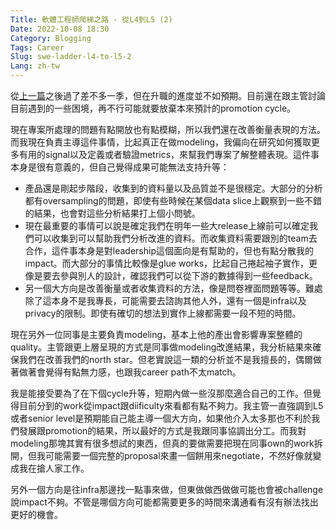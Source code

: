 ```yaml
---
Title: 軟體工程師爬梯之路 - 從L4到L5 (2)
Date: 2022-10-08 18:30
Category: Blogging
Tags: Career
Slug: swe-ladder-l4-to-l5-2
Lang: zh-tw
---
```

從[上一篇](https://mcko.me/swe-ladder-l4-to-l5.html)之後過了差不多一季，但在升職的進度並不如預期。目前還在跟主管討論目前遇到的一些困境，再不行可能就要放棄本來預計的promotion cycle。  

現在專案所處理的問題有點開放也有點模糊，所以我們還在改善衡量表現的方法。而我現在負責主導這件事情，比起真正在做modeling，我偏向在研究如何獲取更多有用的signal以及定義或者驗證metrics，來幫我們專案了解整體表現。這件事本身是很有意義的，但自己覺得成果可能無法支持升等：

* 產品還是剛起步階段，收集到的資料量以及品質並不是很穩定。大部分的分析都有oversampling的問題，即使有些時候在某個data slice上觀察到一些不錯的結果，也會對這些分析結果打上個小問號。  
* 現在最重要的事情可以說是確定我們在明年一些大release上線前可以確定我們可以收集到可以幫助我們分析改進的資料。而收集資料需要跟別的team去合作，這件事本身是對leadership這個面向是有幫助的，但也有點分散我的impact。而大部分的事情比較像是glue works，比起自己捲起袖子實作，更像是要去參與別人的設計，確認我們可以從下游的數據得到一些feedback。  
* 另一個大方向是改善衡量或者收集資料的方法，像是問卷裡面問題等等。難處除了這本身不是我專長，可能需要去諮詢其他人外，還有一個是infra以及privacy的限制。即使有確切的想法到實作上線都需要一段不短的時間。  

現在另外一位同事是主要負責modeling，基本上他的產出會影響專案整體的quality。主管跟更上層呈現的方式是同事做modeling改進結果，我分析結果來確保我們在改善我們的north star。但老實說這一類的分析並不是我擅長的，偶爾做著做著會覺得有點無力感，也跟我career path不太match。  

我是能接受要為了在下個cycle升等，短期內做一些沒那麼適合自己的工作。但覺得目前分到的work從impact跟diificulty來看都有點不夠力。我主管一直強調到L5或者senior level是預期能自己能主導一個大方向，如果他介入太多那也不利於我們發展跟promotion的結果，所以最好的方式是我跟同事協調出分工。而我對modeling那塊其實有很多想試的東西，但真的要做需要把現在同事own的work拆開，但我可能需要一個完整的proposal來畫一個餅用來negotiate，不然好像就變成我在搶人家工作。  

另外一個方向是往infra那邊找一點事來做，但東做做西做做可能也會被challenge說impact不夠。不管是哪個方向可能都需要更多的時間來溝通看有沒有辦法找出更好的機會。  
